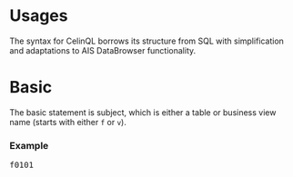 # Usages

The syntax for CelinQL borrows its structure from SQL with simplification and adaptations to AIS DataBrowser functionality.

# Basic

The basic statement is subject, which is either a table or business view name (starts with either `f` or `v`).

### Example
<pre>f0101</pre>
